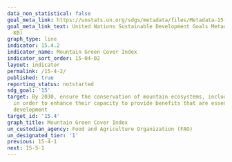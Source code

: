 ```yaml
---
data_non_statistical: false
goal_meta_link: https://unstats.un.org/sdgs/metadata/files/Metadata-15-04-02.pdf
goal_meta_link_text: United Nations Sustainable Development Goals Metadata (PDF 384
  KB)
graph_type: line
indicator: 15.4.2
indicator_name: Mountain Green Cover Index
indicator_sort_order: 15-04-02
layout: indicator
permalink: /15-4-2/
published: true
reporting_status: notstarted
sdg_goal: '15'
target: By 2030, ensure the conservation of mountain ecosystems, including their biodiversity,
  in order to enhance their capacity to provide benefits that are essential for sustainable
  development
target_id: '15.4'
graph_title: Mountain Green Cover Index
un_custodian_agency: Food and Agriculture Organization (FAO)
un_designated_tier: '1'
previous: 15-4-1
next: 15-5-1
---
```

